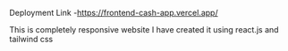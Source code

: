 Deployment Link -https://frontend-cash-app.vercel.app/

This is completely responsive website 
I have created it using react.js and tailwind css 
